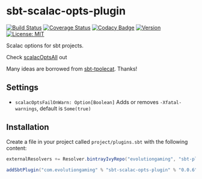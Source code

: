 # sbt-scalac-opts-plugin 

[![Build Status](https://github.com/evolution-gaming/sbt-scalac-opts-plugin/workflows/CI/badge.svg)](https://github.com/evolution-gaming/sbt-scalac-opts-plugin/actions?query=workflow%3ACI)
[![Coverage Status](https://coveralls.io/repos/evolution-gaming/sbt-scalac-opts-plugin/badge.svg)](https://coveralls.io/r/evolution-gaming/sbt-scalac-opts-plugin)
[![Codacy Badge](https://api.codacy.com/project/badge/Grade/15f881be37fa48078219c9c9e8d9361c)](https://www.codacy.com/app/evolution-gaming/sbt-scalac-opts-plugin?utm_source=github.com&amp;utm_medium=referral&amp;utm_content=evolution-gaming/sbt-scalac-opts-plugin&amp;utm_campaign=Badge_Grade)
[![Version](https://img.shields.io/badge/Version-click-blue)](https://evolution.jfrog.io/artifactory/api/search/latestVersion?g=com.evolution&a=sbt-scalac-opts-plugin_2.12&repos=maven-local-releases)
[![License: MIT](https://img.shields.io/badge/License-MIT-yellowgreen.svg)](https://opensource.org/licenses/MIT)

Scalac options for sbt projects. 

Check [scalacOptsAll](src/main/scala/com/evolutiongaming/scalacopts/ScalacOptsPlugin.scala#L22) out

Many ideas are borrowed from [sbt-tpolecat](https://github.com/DavidGregory084/sbt-tpolecat). Thanks!


## Settings

* `scalacOptsFailOnWarn: Option[Boolean]` Adds or removes `-Xfatal-warnings`, default is `Some(true)`


## Installation

Create a file in your project called `project/plugins.sbt` with the following content:

```scala
externalResolvers += Resolver.bintrayIvyRepo("evolutiongaming", "sbt-plugins") 
 
addSbtPlugin("com.evolutiongaming" % "sbt-scalac-opts-plugin" % "0.0.6")
```
